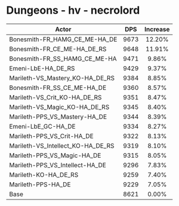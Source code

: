 # Dungeons - hv - necrolord
| Actor | DPS | Increase |
|---|:---:|:---:|
|Bonesmith-FR_HAMG_CE_ME-HA_DE|9673|12.20%|
|Bonesmith-FR_CE_ME-HA_DE_RS|9648|11.91%|
|Bonesmith-FR_SS_HAMG_CE_ME-HA|9471|9.86%|
|Emeni-LbE-HA_DE_RS|9429|9.37%|
|Marileth-VS_Mastery_KO-HA_DE_RS|9384|8.85%|
|Bonesmith-FR_SS_CE_ME-HA_DE|9360|8.57%|
|Marileth-VS_Crit_KO-HA_DE_RS|9351|8.47%|
|Marileth-VS_Magic_KO-HA_DE_RS|9345|8.40%|
|Marileth-PPS_VS_Mastery-HA_DE|9344|8.39%|
|Emeni-LbE_GC-HA_DE|9334|8.27%|
|Marileth-PPS_VS_Crit-HA_DE|9322|8.13%|
|Marileth-VS_Intellect_KO-HA_DE_RS|9319|8.10%|
|Marileth-PPS_VS_Magic-HA_DE|9315|8.05%|
|Marileth-PPS_VS_Intellect-HA_DE|9296|7.83%|
|Marileth-KO-HA_DE_RS|9259|7.40%|
|Marileth-PPS-HA_DE|9229|7.05%|
|Base|8621|0.00%|
